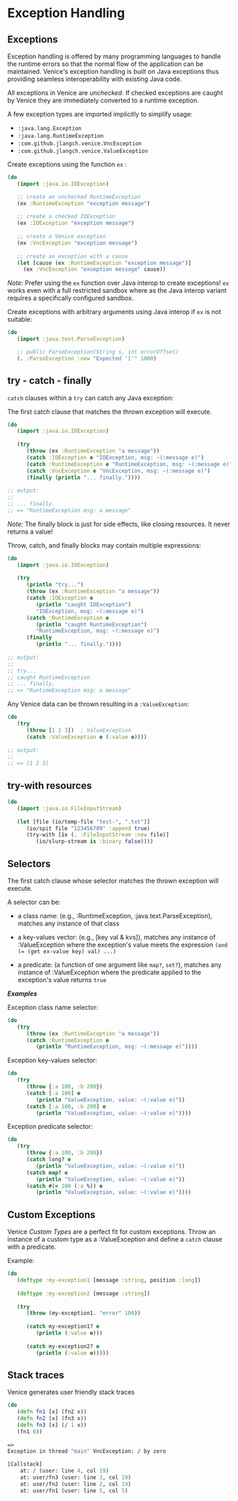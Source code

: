 # Exception Handling


## Exceptions

Exception handling is offered by many programming languages to handle the 
runtime errors so that the normal flow of the application can be maintained. 
Venice's exception handling is built on Java exceptions thus providing 
seamless interoperability with existing Java code.

All exceptions in Venice are *unchecked*. If checked exceptions are caught
by Venice they are immediately converted to a runtime exception.

A few exception types are imported implicitly to simplify usage:

  * `:java.lang.Exception`
  * `:java.lang.RuntimeException`
  * `:com.github.jlangch.venice.VncException`
  * `:com.github.jlangch.venice.ValueException`


Create exceptions using the function `ex` :

```clojure
(do
   (import :java.io.IOException)

   ;; create an unchecked RuntimeException
   (ex :RuntimeException "exception message")
  
   ;; create a checked IOException
   (ex :IOException "exception message")
   
   ;; create a Venice exception
   (ex :VncException "exception message")
   
   ;; create an exception with a cause
   (let [cause (ex :RuntimeException "exception message")]
     (ex :VncException "exception message" cause))
```

*Note:*
Prefer using the `ex` function over Java interop to create exceptions! `ex` 
works even with a full restricted sandbox where as the Java interop variant 
requires a specifically configured sandbox.

Create exceptions with arbitrary arguments using Java interop  if `ex` is not 
suitable:

```clojure
(do
   (import :java.text.ParseException)

   ;; public ParseException(String s, int errorOffset)
   (. :ParseException :new "Expected '['" 1000)
```




## try - catch - finally

`catch` clauses within a `try` can catch any Java exception:

The first catch clause that matches the thrown exception will execute.

```clojure
(do
   (import :java.io.IOException)
  
   (try
      (throw (ex :RuntimeException "a message"))
      (catch :IOException e "IOException, msg: ~(:message e)")
      (catch :RuntimeException e "RuntimeException, msg: ~(:message e)")
      (catch :VncException e "VncException, msg: ~(:message e)")
      (finally (println "... finally."))))
      
;; output:
;;
;; ... finally.
;; => "RuntimeException msg: a message"
```

*Note:*
The finally block is just for side effects, like closing resources. It never returns a value!

Throw, catch, and finally blocks may contain multiple expressions:

```clojure
(do
   (import :java.io.IOException)
  
   (try
      (println "try...")
      (throw (ex :RuntimeException "a message"))
      (catch :IOException e 
         (println "caught IOException")
         "IOException, msg: ~(:message e)")
      (catch :RuntimeException e
         (println "caught RuntimeException")
         "RuntimeException, msg: ~(:message e)")
      (finally 
         (println "... finally."))))
      
;; output:
;;
;; try...
;; caught RuntimeException
;; ... finally.
;; => "RuntimeException msg: a message"
```

Any Venice data can be thrown resulting in a `:ValueException`:

```clojure
(do
   (try
      (throw [1 2 3])  ; ValueException
      (catch :ValueException e (:value e))))
      
;; output:
;;
;; => [1 2 3]
```



## try-with resources

```clojure
(do
   (import :java.io.FileInputStream)
   
   (let [file (io/temp-file "test-", ".txt")]
      (io/spit file "123456789" :append true)
      (try-with [is (. :FileInputStream :new file)]
         (io/slurp-stream is :binary false))))
```



## Selectors

The first catch clause whose selector matches the thrown exception will execute.

A selector can be:

  * a class name: (e.g., :RuntimeException, :java.text.ParseException), matches 
    any instance of that class

  * a key-values vector: (e.g., [key val & kvs]), matches any instance of 
    :ValueException where the exception's value meets the expression 
    `(and (= (get ex-value key) val) ...)`

  * a predicate: (a function of one argument like `map?`, `set?`), matches any 
    instance of :ValueException where the predicate applied to the exception's 
    value returns `true`
    

***Examples***

Exception class name selector:

```clojure
(do
   (try
      (throw (ex :RuntimeException "a message"))
      (catch :RuntimeException e
         (println "RuntimeException, msg: ~(:message e)"))))
```


Exception key-values selector:

```clojure
(do
   (try
      (throw {:a 100, :b 200})
      (catch [:a 100] e
         (println "ValueException, value: ~(:value e)"))
      (catch [:a 100, :b 200] e
         (println "ValueException, value: ~(:value e)"))))
```


Exception predicate selector:

```clojure
(do
   (try
      (throw {:a 100, :b 200})
      (catch long? e
         (println "ValueException, value: ~(:value e)"))
      (catch map? e
         (println "ValueException, value: ~(:value e)"))
      (catch #(= 100 (:a %)) e
         (println "ValueException, value: ~(:value e)"))))
```


## Custom Exceptions

Venice *Custom Types* are a perfect fit for custom exceptions. Throw an instance
of a custom type as a :ValueException and define a `catch` clause with a predicate.


Example:

```clojure
(do
   (deftype :my-exception1 [message :string, position :long])
   
   (deftype :my-exception2 [message :string]) 
   
   (try
      (throw (my-exception1. "error" 100))
      
      (catch my-exception1? e 
         (println (:value e)))
         
      (catch my-exception2? e 
         (println (:value e)))))
```



## Stack traces

Venice generates user friendly stack traces

```clojure
(do
   (defn fn1 [x] (fn2 x))
   (defn fn2 [x] (fn3 x))
   (defn fn3 [x] (/ 1 x))
   (fn1 0))
   
=>
Exception in thread "main" VncException: / by zero

[Callstack]
    at: / (user: line 4, col 19)
    at: user/fn3 (user: line 3, col 19)
    at: user/fn2 (user: line 2, col 19)
    at: user/fn1 (user: line 5, col 5)
```


